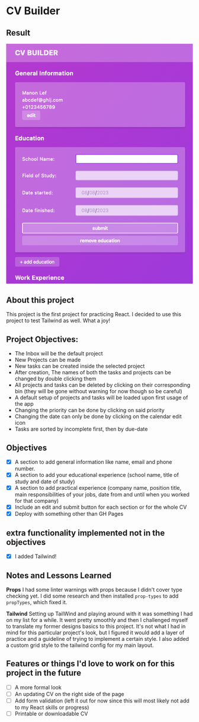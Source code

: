 # CV Builder

## Result
![Preview of my Procrasti-Not app](./src/notes-and-resources/preview.png)

## About this project
This project is the first project for practicing React. I decided to use this project to test Tailwind as well. What a joy!

## Project Objectives:
- The Inbox will be the default project
- New Projects can be made
- New tasks can be created inside the selected project
- After creation, The names of both the tasks and projects can be changed by double clicking them
- All projects and tasks can be deleted by clicking on their corresponding bin (they will be gone without warning for now though so be careful)
- A default setup of projects and tasks will be loaded upon first usage of the app
- Changing the priority can be done by clicking on said priority
- Changing the date can only be done by clicking on the calendar edit icon
- Tasks are sorted by incomplete first, then by due-date

## Objectives
- [x] A section to add general information like name, email and phone number.
- [x] A section to add your educational experience (school name, title of study and date of study)
- [x] A section to add practical experience (company name, position title, main responsibilities of your jobs, date from and until when you worked for that company)
- [x] Include an edit and submit button for each section or for the whole CV
- [x] Deploy with something other than GH Pages

## extra functionality implemented not in the objectives
- [x] I added Tailwind!

## Notes and Lessons Learned
**Props**
I had some linter warnings with props because I didn't cover type checking yet. I did some research and then installed `prop-types` to add `propTypes`, which fixed it.

**Tailwind**
Setting up TailWind and playing around with it was something I had on my list for a while. It went pretty smoothly and then I challenged myself to translate my former designs basics to this project. It's not what I had in mind for this particular project's look, but I figured it would add a layer of practice and a guideline of trying to implement a certain style. I also added a custom grid style to the tailwind config for my main layout. 

## Features or things I'd love to work on for this project in the future
- [ ] A more formal look 
- [ ] An updating CV on the right side of the page 
- [ ] Add form validation (left it out for now since this will most likely not add to my React skills or progress)
- [ ] Printable or downloadable CV